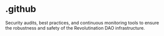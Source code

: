 # .github
Security audits, best practices, and continuous monitoring tools to ensure the robustness and safety of the Revolutination DAO infrastructure.
